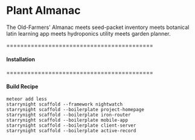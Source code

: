 Plant Almanac
===========================================

The Old-Farmers' Almanac meets seed-packet inventory meets botanical latin learning app meets hydroponics utility meets garden planner.  


==========================================
#### Installation



==========================================
#### Build Recipe  

````
meteor add less
starrynight scaffold --framework nightwatch
starrynight scaffold --boilerplate project-homepage
starrynight scaffold --boilerplate iron-router
starrynight scaffold --boilerplate mobile-app
starrynight scaffold --boilerplate client-server
starrynight scaffold --boilerplate active-record

````
